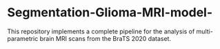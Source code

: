 # Segmentation-Glioma-MRI-model-
This repository implements a complete pipeline for the analysis of multi-parametric brain MRI scans from the BraTS 2020 dataset. 
